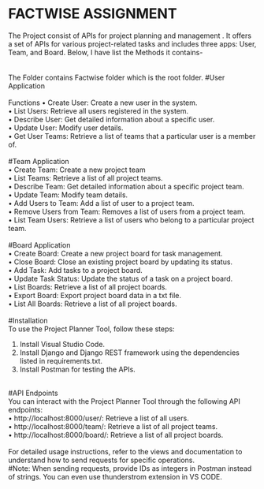 # FACTWISE ASSIGNMENT<br>
The Project consist of APIs for project planning and management . It offers a set of APIs for various project-related tasks and includes three apps: User, Team, and Board. Below, I have list the Methods it contains-<br>
<br>
<br> The Folder contains Factwise folder which is the root folder.
#User Application<br>
<br>Functions
• Create User: Create a new user in the system.<br>
• List Users: Retrieve all users registered in the system.<br>
• Describe User: Get detailed information about a specific user.<br>
• Update User: Modify user details.<br>
• Get User Teams: Retrieve a list of teams that a particular user is a member of.<br>
<br>
#Team Application<br>
• Create Team: Create a new project team<br>
• List Teams: Retrieve a list of all project teams.<br>
• Describe Team: Get detailed information about a specific project team.<br>
• Update Team: Modify team details.<br>
• Add Users to Team: Add a list of user to a project team.<br>
• Remove Users from Team: Removes a list of users from a project team.<br>
• List Team Users: Retrieve a list of users who belong to a particular project team.<br>
<br>
#Board Application<br>
• Create Board: Create a new project board for task management.<br>
• Close Board: Close an existing project board by updating its status.<br>
• Add Task: Add tasks to a project board.<br>
• Update Task Status: Update the status of a task on a project board.<br>
• List Boards: Retrieve a list of all project boards.<br>
• Export Board: Export project board data in a txt file.<br>
• List All Boards: Retrieve a list of all project boards.<br>
<br>
#Installation<br>
To use the Project Planner Tool, follow these steps:<br>
1. Install Visual Studio Code.<br>
2. Install Django and Django REST framework using the dependencies listed in requirements.txt.<br>
3. Install Postman for testing the APIs.<br>
<br>
#API Endpoints<br>
You can interact with the Project Planner Tool through the following API endpoints:<br>
• http://localhost:8000/user/: Retrieve a list of all users.<br>
• http://localhost:8000/team/: Retrieve a list of all project teams.<br>
• http://localhost:8000/board/: Retrieve a list of all project boards.<br>
<br>
For detailed usage instructions, refer to the views and documentation to understand how to send requests for specific operations.<br>
#Note: When sending requests, provide IDs as integers in Postman instead of strings.
You can even use thunderstrom extension in VS CODE.

